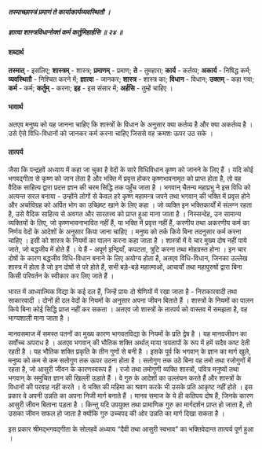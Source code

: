 ##### तस्माच्छास्त्रं प्रमाणं ते कार्याकार्यव्यवस्थितौ ।
##### ज्ञात्वा शास्त्रविधानोक्तं कर्म कर्तुमिहार्हसि ॥ २४ ॥

#### शब्दार्थ

**तस्मात्** - इसलिए; **शास्त्रम्** - शास्त्र; **प्रमाणम्** - प्रमाण; **ते** - तुमहारा; **कार्य** - कर्तव्य; **अकार्य** - निषिद्ध कर्म; **व्यवस्थितौ** - निश्चित करने में; **ज्ञात्वा** - जानकर; **शास्त्र** - शास्त्र का; **विधान** - विधान; **उक्तम्** - कहा गया; **कर्म** - कर्म; **कर्तुम्** - करना; **इह** - इस संसार में; **अर्हसि** - तुम्हें चाहिए ।

#### भावार्थ

अतएव मनुष्य को यह जानना चाहिए कि शास्त्रों के विधान के अनुसार क्या कर्तव्य है और क्या अकर्तव्य है । उसे ऐसे विधि-विधानों को जानकर कर्म करना चाहिए जिससे वह क्रमशः ऊपर उठ सके ।

#### तात्पर्य

जैसा कि पन्द्रहवें अध्याय में कहा जा चुका है वेदों के सारे विधिविधान कृष्ण को जानने के लिए हैं । यदि कोई भगवद्गीता से कृष्ण को जान लेता है और भक्ति में प्रवृत्त होकर कृष्णभावनामृत को प्राप्त होता है, तो वह वैदिक साहित्य द्वारा प्रदत्त ज्ञान की चरम सिद्धि तक पहुँच जाता है । भगवान् चैतन्य महाप्रभु ने इस विधि को अत्यन्त सरल बनाया - उन्होंने लोगों से केवल हरे कृष्ण महामन्त्र जपने तथा भगवान् की भक्ति में प्रवृत्त होने और अर्चाविग्रह को अर्पित भोग का उच्छिष्ट खाने के लिए कहा । जो व्यक्ति इन भक्तिकार्यों में संलग्न रहता है, उसे वैदिक साहित्य से अवगत और सारतत्त्व को प्राप्त हुआ माना जाता है । निस्सन्देह, उन सामान्य व्यक्तियों के लिए, जो कृष्णभावनाभावित नहीं हैं, या भक्ति में प्रवृत्त नहीं हैं, करणीय तथा अकरणीय कर्म का निर्णय वेदों के आदेशों के अनुसार किया जाना चाहिए । मनुष्य को तर्क किये बिना तदनुसार कर्म करना चाहिए । इसी को शास्त्र के नियमों का पालन करना कहा जाता है । शास्त्रों में वे चार मुख्य दोष नहीं पाये जाते, जो बद्धजीव में होते हैं । ये हैं - अपूर्ण इन्द्रियाँ, कपटता, त्रुटि करना तथा मोहग्रस्त होना । इन चार दोषों के कारण बद्धजीव विधि-विधान बनाने के लिए अयोग्य होता है, अतएव विधि-विधान, जिनका उल्लेख शास्त्र में होता है जो इन दोषों से परे होते हैं, सभी बड़े-बड़े महात्माओं, आचार्यों तथा महापुरुषों द्वारा बिना किसी परिवर्तन के स्वीकार कर लिए जाते हैं ।

भारत में आध्यात्मिक विद्या के कई दल हैं, जिन्हें प्रायः दो श्रेणियों में रखा जाता है - निराकारवादी तथा साकारवादी । दोनों ही दल वेदों के नियमों के अनुसार अपना जीवन बिताते हैं । शास्त्रों के नियमों का पालन किये बिना कोई सिद्धि प्राप्त नहीं कर सकता । अतएव जो शास्त्रों के तात्पर्य को वास्तव में समझता है, वह भाग्यशाली माना जाता है ।

मानवसमाज में समस्त पतनों का मुख्य कारण भागवतविद्या के नियमों के प्रति द्वेष है । यह मानवजीवन का सर्वोच्च अपराध है । अतएव भगवान् की भौतिक शक्ति अर्थात् माया त्रयतापों के रूप में हमें सदैव कष्ट देती रहती है । यह भौतिक शक्ति प्रकृति के तीन गुणों से बनी है । इसके पूर्व कि भगवान् के ज्ञान का मार्ग खुले, मनुष्य को कम से कम सतोगुण तक ऊपर उठना होता है । सतोगुण तक उठे बिना वह तमो तथा रजोगुणों में रहता है, जो आसुरी जीवन के कारणस्वरूप हैं । रजो तथा तमोगुणी व्यक्ति शास्त्रों, पवित्र मनुष्यों तथा भगवान् के समुचित ज्ञान की खिल्ली उड़ाते हैं । वे गुरु के आदेशों का उल्लंघन करते हैं और शास्त्रों के विधानों की परवाह नहीं करते । वे भक्ति की महिमा का श्रवण करके भी उसके प्रति आकृष्ट नहीं होते । इस प्रकार वे अपनी उन्नति का अपना निजी मार्ग बनाते हैं । मानव समाज के ये ही कतिपय दोष हैं, जिनके कारण आसुरी जीवन बिताना पड़ता है । किन्तु यदि उपयुक्त तथा प्रामाणिक गुरु का मार्गदर्शन प्राप्त हो जाता है, तो उसका जीवन सफल हो जाता है क्योंकि गुरु उच्चपद की ओर उन्नति का मार्ग दिखा सकता है ।

इस प्रकार श्रीमद्भगवद्गीता के सोलहवें अध्याय “दैवी तथा आसुरी स्वभाव” का भक्तिवेदान्त तात्पर्य पूर्ण हुआ ।